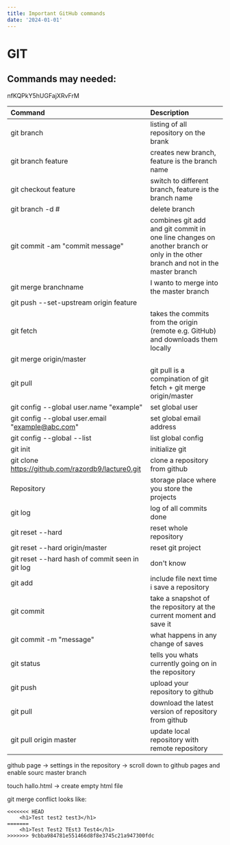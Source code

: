 ```yaml
---
title: Important GitHub commands
date: '2024-01-01'
---
```


# GIT

## Commands may needed:

nfKQPkY5hUGFajXRvFrM

| Command | Description |
| :---------------------- | :---------------------- |
git branch | listing of all repository on the brank
git branch feature | creates new branch, feature is the branch name
git checkout feature | switch to different branch, feature is the branch name
git branch -d <branchname># | delete branch
git commit -am "commit message" | combines git add and git commit in one line changes on another branch or only in the other branch and not in the master branch
git merge branchname | I wanto to merge into the master branch
git push --set-upstream origin feature |
git fetch | takes the commits from the origin (remote e.g. GitHub) and downloads them locally
git merge origin/master |
git pull | git pull is a compination of git fetch + git merge origin/master
git config --global user.name "example" | set global user
git config --global user.email "example@abc.com" | set global email address
git config --global --list | list global config
git init| initialize git
git clone https://github.com/razordb9/lacture0.git | clone a repository from github 
Repository | storage place where you store the projects
git log | log of all commits done 
git reset --hard <commit> | reset whole repository
git reset --hard origin/master | reset git project
git reset --hard hash of commit seen in git log | don't know
git add <filename> | include file next time i save a repository
git commit | take a snapshot of the repository at the current moment and save it 
git commit -m "message" | what happens in any change of saves
git status | tells you whats currently going on in the repository
git push | upload your repository to github
git pull | download the latest version of repository from github
git pull origin master | update local repository with remote repository




github page -> settings in the repository -> scroll down to github pages and enable sourc master branch


touch hallo.html -> create empty html file


git merge conflict looks like:
```git
<<<<<<< HEAD
    <h1>Test test2 test3</h1>
=======
    <h1>Test Test2 TEst3 Test4</h1>
>>>>>>> 9cbba984781e551466d8f8e3745c21a947300fdc
```

